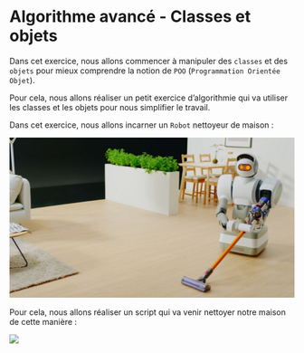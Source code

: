 # Algorithme avancé - Classes et objets

Dans cet exercice, nous allons commencer à manipuler des `classes` et des `objets` pour mieux comprendre la notion de `POO` (`Programmation Orientée Objet`).

Pour cela, nous allons réaliser un petit exercice d’algorithmie qui va utiliser les classes et les objets pour nous simplifier le travail.

Dans cet exercice, nous allons incarner un `Robot` nettoyeur de maison :

![](./images/robot.png)

Pour cela, nous allons réaliser un script qui va venir nettoyer notre maison de cette manière :

![](./images/robot-example.gif)

